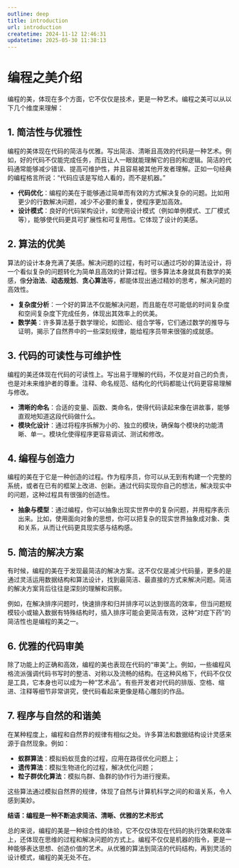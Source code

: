```yaml
---
outline: deep
title: introduction
url: introduction
createtime: 2024-11-12 12:46:31
updatetime: 2025-05-30 11:38:13
---
```


# 编程之美介绍

编程的美，体现在多个方面，它不仅仅是技术，更是一种艺术。编程之美可以从以下几个维度来理解：

## 1. 简洁性与优雅性

编程的美体现在代码的简洁与优雅。写出简洁、清晰且高效的代码是一种艺术。例如，好的代码不仅能完成任务，而且让人一眼就能理解它的目的和逻辑。简洁的代码通常能够减少错误、提高可维护性，并且容易被其他开发者理解。正如一句经典的编程格言所说：“代码应该是写给人看的，而不是机器。”

* **代码优化**：编程的美在于能够通过简单而有效的方式解决复杂的问题。比如用更少的行数解决问题，减少不必要的重复，使程序更加高效。
* **设计模式**：良好的代码架构设计，如使用设计模式（例如单例模式、工厂模式等），能够使代码更具可扩展性和可复用性。它体现了设计的美感。


## 2. 算法的优美

算法的设计本身充满了美感。解决问题的过程，有时可以通过巧妙的算法设计，将一个看似复杂的问题转化为简单且高效的计算过程。很多算法本身就具有数学的美感，像**分治法**、**动态规划**、**贪心算法**等，都能体现出通过精妙的思考，解决问题的高效性。

* **复杂度分析**：一个好的算法不仅能解决问题，而且能在尽可能低的时间复杂度和空间复杂度下完成任务，体现出其效率上的优美。
* **数学美**：许多算法基于数学理论，如图论、组合学等，它们通过数学的推导与证明，揭示了自然界中的一些深刻规律，能给程序员带来很强的成就感。

## 3. 代码的可读性与可维护性

编程的美还体现在代码的可读性上。写出易于理解的代码，不仅是对自己的负责，也是对未来维护者的尊重。注释、命名规范、结构化的代码都能让代码更容易理解与修改。

* **清晰的命名**：合适的变量、函数、类命名，使得代码读起来像在讲故事，能够直观地知道这段代码做什么。
* **模块化设计**：通过将程序拆解为小的、独立的模块，确保每个模块的功能清晰、单一。模块化使得程序更容易调试、测试和修改。

## 4. 编程与创造力

编程的美在于它是一种创造的过程。作为程序员，你可以从无到有构建一个完整的系统，或者在已有的框架上改进、创新。通过代码实现你自己的想法，解决现实中的问题，这种过程具有很强的创造性。

* **抽象与模型**：通过编程，你可以抽象出现实世界中的复杂问题，并用程序表示出来。比如，使用面向对象的思想，你可以把复杂的现实世界抽象成对象、类和关系，从而让代码更具现实感与结构感。

## 5. 简洁的解决方案

有时候，编程的美在于发现最简洁的解决方案。这不仅仅是减少代码量，更多的是通过灵活运用数据结构和算法设计，找到最简洁、最直接的方式来解决问题。简洁的解决方案背后往往是深刻的理解和洞察。

例如，在解决排序问题时，快速排序和归并排序可以达到很高的效率，但当问题规模较小或输入数据有特殊结构时，插入排序可能会更简洁有效，这种“对症下药”的简洁性也是编程的美之一。

## 6. 优雅的代码审美

除了功能上的正确和高效，编程的美也表现在代码的“审美”上。例如，一些编程风格流派强调代码书写时的整洁、对称以及流畅的结构。在这种风格下，代码不仅仅是工具，它本身也可以成为一种“艺术品”。有些开发者对代码的排版、空格、缩进、注释等细节非常讲究，使代码看起来更像是精心雕刻的作品。

## 7. 程序与自然的和谐美

在某种程度上，编程和自然界的规律有相似之处。许多算法和数据结构设计灵感来源于自然现象。例如：

* **蚁群算法**：模拟蚂蚁觅食的过程，应用在路径优化问题上；
* **遗传算法**：模拟生物进化的过程，解决优化问题；
* **粒子群优化算法**：模拟鸟群、鱼群的协作行为进行搜索。

这些算法通过模拟自然界的规律，体现了自然与计算机科学之间的和谐关系，令人感到美妙。


**结语：编程是一种不断追求简洁、清晰、优雅的艺术形式**

总的来说，编程的美是一种综合性的体验，它不仅仅体现在代码的执行效果和效率上，还体现在思维的过程和解决问题的方式上。编程不仅仅是机器的指令，更是一种能够表达思想、创造价值的艺术。从优雅的算法到简洁的代码结构，再到灵活的设计模式，编程的美无处不在。